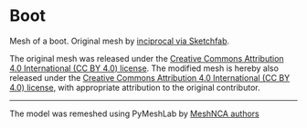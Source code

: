 # Boot

Mesh of a boot.
Original mesh by [inciprocal via Sketchfab](https://sketchfab.com/3d-models/harrison-work-boot-d9506d9a318e4c56ac3d8ab273bd2540).

The original mesh was released under the [Creative Commons Attribution 4.0 International (CC BY 4.0) license](https://creativecommons.org/licenses/by/4.0/).
The modified mesh is hereby also released under the [Creative Commons Attribution 4.0 International (CC BY 4.0) license](https://creativecommons.org/licenses/by/4.0/), with appropriate attribution to the original contributor.

___

The model was remeshed using PyMeshLab by [MeshNCA authors](https://meshnca.github.io/)